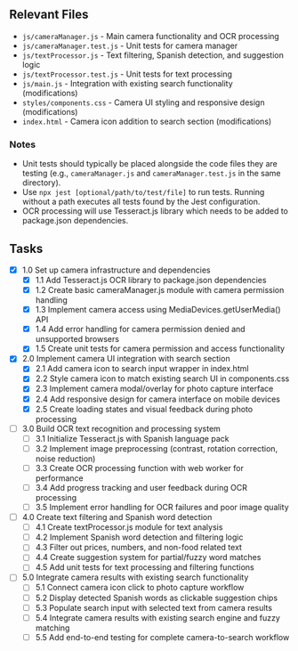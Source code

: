 ## Relevant Files

- `js/cameraManager.js` - Main camera functionality and OCR processing
- `js/cameraManager.test.js` - Unit tests for camera manager
- `js/textProcessor.js` - Text filtering, Spanish detection, and suggestion logic
- `js/textProcessor.test.js` - Unit tests for text processing
- `js/main.js` - Integration with existing search functionality (modifications)
- `styles/components.css` - Camera UI styling and responsive design (modifications)
- `index.html` - Camera icon addition to search section (modifications)

### Notes

- Unit tests should typically be placed alongside the code files they are testing (e.g., `cameraManager.js` and `cameraManager.test.js` in the same directory).
- Use `npx jest [optional/path/to/test/file]` to run tests. Running without a path executes all tests found by the Jest configuration.
- OCR processing will use Tesseract.js library which needs to be added to package.json dependencies.

## Tasks

- [x] 1.0 Set up camera infrastructure and dependencies
  - [x] 1.1 Add Tesseract.js OCR library to package.json dependencies
  - [x] 1.2 Create basic cameraManager.js module with camera permission handling
  - [x] 1.3 Implement camera access using MediaDevices.getUserMedia() API
  - [x] 1.4 Add error handling for camera permission denied and unsupported browsers
  - [x] 1.5 Create unit tests for camera permission and access functionality

- [x] 2.0 Implement camera UI integration with search section
  - [x] 2.1 Add camera icon to search input wrapper in index.html
  - [x] 2.2 Style camera icon to match existing search UI in components.css
  - [x] 2.3 Implement camera modal/overlay for photo capture interface
  - [x] 2.4 Add responsive design for camera interface on mobile devices
  - [x] 2.5 Create loading states and visual feedback during photo processing

- [ ] 3.0 Build OCR text recognition and processing system
  - [ ] 3.1 Initialize Tesseract.js with Spanish language pack
  - [ ] 3.2 Implement image preprocessing (contrast, rotation correction, noise reduction)
  - [ ] 3.3 Create OCR processing function with web worker for performance
  - [ ] 3.4 Add progress tracking and user feedback during OCR processing
  - [ ] 3.5 Implement error handling for OCR failures and poor image quality

- [ ] 4.0 Create text filtering and Spanish word detection
  - [ ] 4.1 Create textProcessor.js module for text analysis
  - [ ] 4.2 Implement Spanish word detection and filtering logic
  - [ ] 4.3 Filter out prices, numbers, and non-food related text
  - [ ] 4.4 Create suggestion system for partial/fuzzy word matches
  - [ ] 4.5 Add unit tests for text processing and filtering functions

- [ ] 5.0 Integrate camera results with existing search functionality
  - [ ] 5.1 Connect camera icon click to photo capture workflow
  - [ ] 5.2 Display detected Spanish words as clickable suggestion chips
  - [ ] 5.3 Populate search input with selected text from camera results
  - [ ] 5.4 Integrate camera results with existing search engine and fuzzy matching
  - [ ] 5.5 Add end-to-end testing for complete camera-to-search workflow